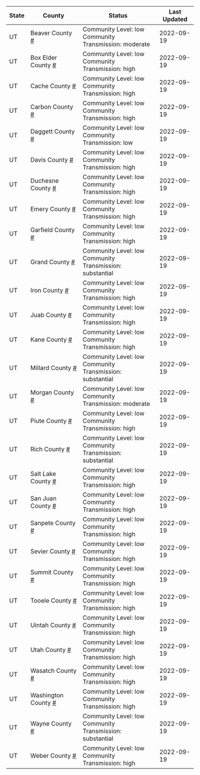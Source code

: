 State | County | Status | Last Updated
--- | --- | --- | --- 
UT | Beaver County <a href="#beaver_county">#</a> | <a name="beaver_county"></a>Community Level: low<br/>Community Transmission: moderate | 2022-09-19
UT | Box Elder County <a href="#box_elder_county">#</a> | <a name="box_elder_county"></a>Community Level: low<br/>Community Transmission: high | 2022-09-19
UT | Cache County <a href="#cache_county">#</a> | <a name="cache_county"></a>Community Level: low<br/>Community Transmission: high | 2022-09-19
UT | Carbon County <a href="#carbon_county">#</a> | <a name="carbon_county"></a>Community Level: low<br/>Community Transmission: high | 2022-09-19
UT | Daggett County <a href="#daggett_county">#</a> | <a name="daggett_county"></a>Community Level: low<br/>Community Transmission: low | 2022-09-19
UT | Davis County <a href="#davis_county">#</a> | <a name="davis_county"></a>Community Level: low<br/>Community Transmission: high | 2022-09-19
UT | Duchesne County <a href="#duchesne_county">#</a> | <a name="duchesne_county"></a>Community Level: low<br/>Community Transmission: high | 2022-09-19
UT | Emery County <a href="#emery_county">#</a> | <a name="emery_county"></a>Community Level: low<br/>Community Transmission: high | 2022-09-19
UT | Garfield County <a href="#garfield_county">#</a> | <a name="garfield_county"></a>Community Level: low<br/>Community Transmission: high | 2022-09-19
UT | Grand County <a href="#grand_county">#</a> | <a name="grand_county"></a>Community Level: low<br/>Community Transmission: substantial | 2022-09-19
UT | Iron County <a href="#iron_county">#</a> | <a name="iron_county"></a>Community Level: low<br/>Community Transmission: high | 2022-09-19
UT | Juab County <a href="#juab_county">#</a> | <a name="juab_county"></a>Community Level: low<br/>Community Transmission: high | 2022-09-19
UT | Kane County <a href="#kane_county">#</a> | <a name="kane_county"></a>Community Level: low<br/>Community Transmission: high | 2022-09-19
UT | Millard County <a href="#millard_county">#</a> | <a name="millard_county"></a>Community Level: low<br/>Community Transmission: substantial | 2022-09-19
UT | Morgan County <a href="#morgan_county">#</a> | <a name="morgan_county"></a>Community Level: low<br/>Community Transmission: moderate | 2022-09-19
UT | Piute County <a href="#piute_county">#</a> | <a name="piute_county"></a>Community Level: low<br/>Community Transmission: high | 2022-09-19
UT | Rich County <a href="#rich_county">#</a> | <a name="rich_county"></a>Community Level: low<br/>Community Transmission: substantial | 2022-09-19
UT | Salt Lake County <a href="#salt_lake_county">#</a> | <a name="salt_lake_county"></a>Community Level: low<br/>Community Transmission: high | 2022-09-19
UT | San Juan County <a href="#san_juan_county">#</a> | <a name="san_juan_county"></a>Community Level: low<br/>Community Transmission: high | 2022-09-19
UT | Sanpete County <a href="#sanpete_county">#</a> | <a name="sanpete_county"></a>Community Level: low<br/>Community Transmission: high | 2022-09-19
UT | Sevier County <a href="#sevier_county">#</a> | <a name="sevier_county"></a>Community Level: low<br/>Community Transmission: high | 2022-09-19
UT | Summit County <a href="#summit_county">#</a> | <a name="summit_county"></a>Community Level: low<br/>Community Transmission: high | 2022-09-19
UT | Tooele County <a href="#tooele_county">#</a> | <a name="tooele_county"></a>Community Level: low<br/>Community Transmission: high | 2022-09-19
UT | Uintah County <a href="#uintah_county">#</a> | <a name="uintah_county"></a>Community Level: low<br/>Community Transmission: high | 2022-09-19
UT | Utah County <a href="#utah_county">#</a> | <a name="utah_county"></a>Community Level: low<br/>Community Transmission: high | 2022-09-19
UT | Wasatch County <a href="#wasatch_county">#</a> | <a name="wasatch_county"></a>Community Level: low<br/>Community Transmission: high | 2022-09-19
UT | Washington County <a href="#washington_county">#</a> | <a name="washington_county"></a>Community Level: low<br/>Community Transmission: high | 2022-09-19
UT | Wayne County <a href="#wayne_county">#</a> | <a name="wayne_county"></a>Community Level: low<br/>Community Transmission: substantial | 2022-09-19
UT | Weber County <a href="#weber_county">#</a> | <a name="weber_county"></a>Community Level: low<br/>Community Transmission: high | 2022-09-19
